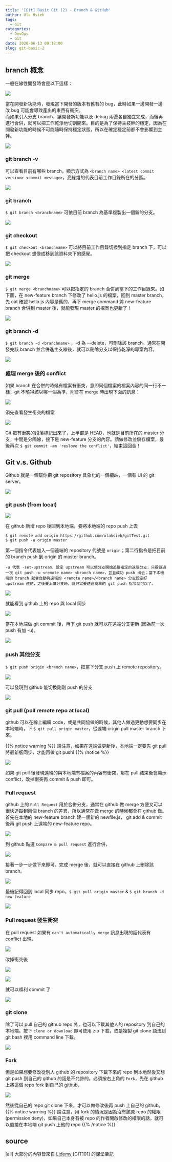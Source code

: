```yaml
---
title: '[Git] Basic Git (2) - Branch & GitHub'
author: Ula Hsieh
tags:
  - Git
categories:
  - DevOps
  - Git
date: 2020-06-13 09:18:00
slug: git-basic-2
---
```

## branch 概念
一般在線性開發時會是以下這樣：

![](https://imgur.com/yxIhSIN.png)

當在開發新功能時，發現當下開發的版本有舊有的 bug，此時如果一邊開發一邊改 bug 可能會導致產出的東西有衝突。  
而如果引入分支 branch，讓開發新功能以及 debug 兩邊各自獨立完成，而後再進行合併，就可以把工作乾淨地切割開來。目的是為了保持主枝幹的穩定，因為在開發新功能的時候不可能隨時保持穩定狀態，所以在確定穩定前都不會影響到主幹。

![](https://imgur.com/KGfAOUW.png)

<!--more-->
### git branch -v
可以查看目前有哪些 branch，顯示方式為 `<branch name> <latest commit version> <commit message>`，亮綠燈的代表目前工作目錄所在的分區。
 
![](https://imgur.com/t0qVj6k.png)

### git branch 
`$ git branch <branchname>` 可依目前 branch 為基準複製出一個新的分支。
  
![](https://imgur.com/9B0IRri.png)

### git checkout
`$ git checkout <branchname>` 可以將目前工作目錄切換到指定 branch 下，可以把 checkout 想像成移到該資料夾下的感覺。 
 
![](https://imgur.com/Er1RrvV.png)

### git merge
`$ git merge <branchname>` 可以把指定的 branch 合併到當下的工作目錄來。如下圖，在 new-feature branch 下修改了 hello.js 的檔案，回到 master branch，先 cat 確認 hello.js 內容是舊的，再下 merge command 將 new-feature branch 合併到 master 後，就能發現 master 的檔案也更新了！ 
 
![](https://imgur.com/p80UcmR.png)

### git branch -d
`$ git branch -d <branchname>` ，-d 為 --delete，可刪除該 branch。通常在開發完該 branch 並合併進主支線後，就可以刪除分支以保持乾淨的專案內容。  

![](https://imgur.com/eJETGfT.png)

### 處理 merge 後的 conflict
如果 branch 在合併的時候有檔案有衝突，意即同個檔案的檔案內容的同一行不一樣，git 不曉得該以哪一個為準，則會在 merge 時出現下面的訊息：

![](https://imgur.com/EpEnTVJ.png)

須先查看發生衝突的檔案

![](https://imgur.com/9IryZEM.png)

Git 把有衝突的段落標記出來了，上半部是 HEAD，也就是目前所在的 master 分支，中間是分隔線，接下是 new-feature 分支的內容。請做修改並儲存檔案，最後再次 `$ git commit -am 'reslove the conflict'`，結束這回合！


## Git v.s. Github
Github 就是一個幫你把 git repository 具象化的一個網站，一個有 UI 的 git server。

![](https://imgur.com/5q7iRqR.png)

### git push (from local)

![](https://imgur.com/pl7p1VW.png)

在 github 新增 repo 後回到本地端，要將本地端的 repo push 上去
```
$ git remote add origin https://github.com/ulahsieh/gitTest.git
$ git push -u origin master
```
第一個指令代表加入一個遠端的 repository 代號是 `origin`；第二行指令是把目前的 branch push 到 origin 的 master branch。  
```
-u 代表 -set-upstream，設定 upstream 可以使分支開始追蹤指定的遠端分支，只要做過一次 git push -u <remote name> <branch name>，並且成功 push 出去；當下本機端的 branch 就會自動與遠端的 <remote name>/<branch name> 分支設定好 upstream 連結，之後要上傳分支時，就只需要透過簡單的 git push 指令就可以了。
```

![](https://imgur.com/IfB7ZK0.png)

就能看到 github 上的 repo 與 local 同步

![](https://imgur.com/BLWrMNa.png)

當在本地端做 git commit 後，再下 git push 就可以在遠端分支更新 (因為前一次 push 有加 -u)。

![](https://imgur.com/zUU1ljm.png)

### push 其他分支
`$ git push origin <branch name>`，把當下分支 push 上 remote repository。

![](https://imgur.com/ZRnBUq1.png)

可以發現到 github 能切換剛剛 push 的分支

![](https://imgur.com/voSzmUU.png)

### git pull (pull remote repo at local)
github 可以在線上編輯 code，或是共同協做的時候，其他人做過更動想要同步在本地端時，下 `$ git pull origin master`，從遠端 origin pull master branch 下來。

{{% notice warning %}}
請注意，如果在遠端做更新後，本地端一定要先 git pull 將最新版同步，才能再做 git push!
{{% /notice %}}

![](https://imgur.com/lBtK1xX.png)

如果 git pull 後發現遠端的與本地端有檔案的內容有衝突，那在 pull 結束後會顯示 conflict，改掉衝突再 commit & push 即可。

### Pull request
github 上的 `Pull Request` 用於合併分支，通常在 github 做 merge 方便又可以很快追蹤到兩個 branch 的差異，所以通常在做 merge 的時候都會在 github 做。  
首先在本地的 new-feature branch 建一個新的 newfile.js， git add & commit 後再 git push 上遠端的 new-feature repo。

![](https://imgur.com/HPm3L42.png)

到 github 點選 `Compare & pull request` 進行合併，

![](https://imgur.com/umOt0Q1.png)

接著一步一步做下來即可。完成 merge 後，就可以直接在 github 上刪除該 branch。

![](https://imgur.com/OomNCs6.png)

最後記得回到 local 同步 repo，`$ git pull origin master` & `$ git branch -d new feature`

![](https://imgur.com/pfplGn1.png)

### Pull request 發生衝突
在 pull request 如果有 `can't automatically merge` 訊息出現的話代表有 conflict 出現，

![](https://imgur.com/6mTgbAd.png)

改掉衝突後

![](https://imgur.com/qSRL0tO.png)

![](https://imgur.com/Lubw3xf.png)

就可以順利 commit 了

![](https://imgur.com/tTtWGjJ.png)

### git clone
除了可以 pull 自己的 github repo 外，也可以下載其他人的 repository 到自己的本地端。按下 `clone or download` 即可使用 zip 下載，或是複製 git clone 語法到 git bash 裡用 command line 下載。

![](https://imgur.com/3Dkr3RS.png)

### Fork
但是如果想要修改從別人 github 的 repository 下載下來的 repo 到本地然後又想 git push 到自己的 github 的話是不允許的。必須按右上角的 `Fork`，先在 github 上將這個 repo fork 到自己的 github，

![](https://imgur.com/15OAr1b.png)

然後從自己的 repo git clone 下來，才可以做修改後再 push 上自己的 github。
{{% notice warning %}}
請注意，用 fork 的情況是因為沒有該原 repo 的權限 (permission deny)，如果自己本身有被 repo 的作者開啟修改的權限的話，就可以直接在本地端 git push 上他的 repo
{{% /notice %}}

## source
[all] 大部分的內容皆來自 [Lidemy](https://lidemy.com/) [GIT101] 的課堂筆記